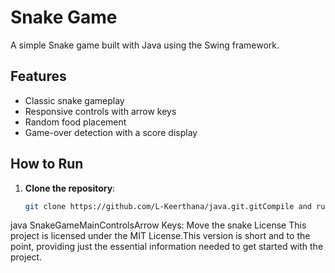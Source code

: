# Snake Game

A simple Snake game built with Java using the Swing framework.

## Features

- Classic snake gameplay
- Responsive controls with arrow keys
- Random food placement
- Game-over detection with a score display

## How to Run

1. **Clone the repository**:
   ```bash
   git clone https://github.com/L-Keerthana/java.git.gitCompile and run:javac SnakeGameMain.java
java SnakeGameMainControlsArrow Keys: Move the snake
License
This project is licensed under the MIT License.This version is short and to the point, providing just the essential information needed to get started with the project.
